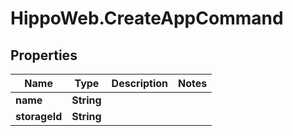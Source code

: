 # HippoWeb.CreateAppCommand

## Properties

Name | Type | Description | Notes
------------ | ------------- | ------------- | -------------
**name** | **String** |  | 
**storageId** | **String** |  | 


